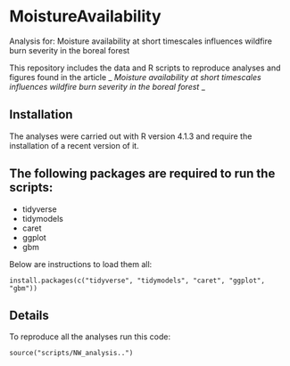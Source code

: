 # MoistureAvailability
Analysis for: Moisture availability at short timescales influences wildfire burn severity in the boreal  forest

This repository includes the data and R scripts to reproduce analyses and figures found in the article _ _Moisture availability at short timescales influences wildfire burn severity in the boreal forest_ _

## Installation

The analyses were carried out with R version 4.1.3 and require the installation of a recent version of it.

## The following packages are required to run the scripts:

- tidyverse
- tidymodels
- caret
- ggplot
- gbm

Below are instructions to load them all:

```
install.packages(c("tidyverse", "tidymodels", "caret", "ggplot", "gbm"))
```

## Details

To reproduce all the analyses run this code:

```
source("scripts/NW_analysis..")
```


